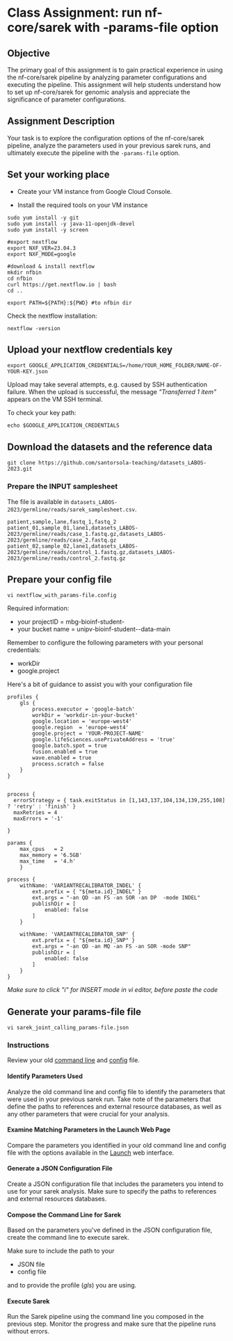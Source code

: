 # Class Assignment: run nf-core/sarek with -params-file option

## Objective
The primary goal of this assignment is to gain practical experience in using the nf-core/sarek pipeline by analyzing parameter configurations and executing the pipeline. This assignment will help students understand how to set up nf-core/sarek for genomic analysis and appreciate the significance of parameter configurations.

## Assignment Description

Your task is to explore the configuration options of the nf-core/sarek pipeline, analyze the parameters used in your previous sarek runs, and ultimately execute the pipeline with the ```-params-file``` option.


## Set your working place

- Create your VM instance from Google Cloud Console.

- Install the required tools on your VM instance


```{bash}
sudo yum install -y git
sudo yum install -y java-11-openjdk-devel
sudo yum install -y screen

#export nextflow
export NXF_VER=23.04.3
export NXF_MODE=google

#download & install nextflow
mkdir nfbin
cd nfbin
curl https://get.nextflow.io | bash
cd ..

export PATH=${PATH}:${PWD} #to nfbin dir
```

Check the nextflow installation:

```
nextflow -version
```


## Upload your nextflow credentials key

```{bash}
export GOOGLE_APPLICATION_CREDENTIALS=/home/YOUR_HOME_FOLDER/NAME-OF-YOUR-KEY.json
```

Upload may take several attempts, e.g. caused by SSH authentication failure. When the upload is successful, the message *"Transferred 1 item"* appears on the VM SSH terminal. 

To check your key path:

```
echo $GOOGLE_APPLICATION_CREDENTIALS
```


## Download the datasets and the reference data

```{bash}
git clone https://github.com/santorsola-teaching/datasets_LABOS-2023.git
```


### Prepare the INPUT samplesheet 

The file is available in ```datasets_LABOS-2023/germline/reads/sarek_samplesheet.csv```.

```
patient,sample,lane,fastq_1,fastq_2
patient_01,sample_01,lane1,datasets_LABOS-2023/germline/reads/case_1.fastq.gz,datasets_LABOS-2023/germline/reads/case_2.fastq.gz
patient_02,sample_02,lane1,datasets_LABOS-2023/germline/reads/control_1.fastq.gz,datasets_LABOS-2023/germline/reads/control_2.fastq.gz
```


## Prepare your config file


``` 
vi nextflow_with_params-file.config
```

Required information:

- your projectID = mbg-bioinf-student-<surname>
- your bucket name = unipv-bioinf-student-<surname>-data-main


Remember to configure the following parameters with your personal credentials:
- workDir
- google.project


Here's a bit of guidance to assist you with your configuration file


``` 
profiles {
    gls {
        process.executor = 'google-batch'
        workDir = 'workdir-in-your-bucket'
        google.location = 'europe-west4'
        google.region  = 'europe-west4'
        google.project = 'YOUR-PROJECT-NAME'
        google.lifeSciences.usePrivateAddress = 'true'
        google.batch.spot = true
        fusion.enabled = true
        wave.enabled = true
        process.scratch = false
    }
}


process {
  errorStrategy = { task.exitStatus in [1,143,137,104,134,139,255,108] ? 'retry' : 'finish' }
  maxRetries = 4
  maxErrors = '-1'

}

params {
    max_cpus   = 2
    max_memory = '6.5GB'
    max_time   = '4.h'
    }

process {
    withName: 'VARIANTRECALIBRATOR_INDEL' {
        ext.prefix = { "${meta.id}_INDEL" }
        ext.args = "-an QD -an FS -an SOR -an DP  -mode INDEL"
        publishDir = [
            enabled: false
        ]
    }

    withName: 'VARIANTRECALIBRATOR_SNP' {
        ext.prefix = { "${meta.id}_SNP" }
        ext.args = "-an QD -an MQ -an FS -an SOR -mode SNP"
        publishDir = [
            enabled: false
        ]
    }
}
``` 

_Make sure to click "i" for INSERT mode in vi editor, before paste the code_


## Generate your params-file file

```
vi sarek_joint_calling_params-file.json
```


### Instructions

Review your old [command line](https://github.com/santorsola-teaching/class-lab-adv-omics-2023/blob/main/L12_resequencing_sarek_mapping/sarek_exercise.md#launch-nf-coresarek-single-sample-calling) and [config](https://github.com/santorsola-teaching/class-lab-adv-omics-2023/blob/main/L12_resequencing_sarek_mapping/sarek_exercise.md#prepare-your-config-file) file.

#### Identify Parameters Used 
Analyze the old command line and config file to identify the parameters that were used in your previous sarek run. Take note of the parameters that define the paths to references and external resource databases, as well as any other parameters that were crucial for your analysis.

#### Examine Matching Parameters in the Launch Web Page
Compare the parameters you identified in your old command line and config file with the options available in the [Launch](https://nf-co.re/launch) web interface. 

#### Generate a JSON Configuration File
Create a JSON configuration file that includes the parameters you intend to use for your sarek analysis. Make sure to specify the paths to references and external resources databases. 

#### Compose the Command Line for Sarek
Based on the parameters you've defined in the JSON configuration file, create the command line to execute sarek. 

Make sure to include the path to your 
- JSON file
- config file

and to provide the profile (_gls_) you are using.


#### Execute Sarek
Run the Sarek pipeline using the command line you composed in the previous step. Monitor the progress and make sure that the pipeline runs without errors.










